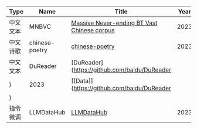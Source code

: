 
|Type| Name|Title | Year  |   Sources   |
| ------- | -------  |------- | ----- | ------ | 
|中文文本|MNBVC|[Massive Never-ending BT Vast Chinese corpus](https://github.com/esbatmop/MNBVC)|2023|[[Data]](https://github.com/esbatmop/MNBVC)|
|中文诗歌|chinese-poetry|[chinese-poetry](https://github.com/chinese-poetry/chinese-poetry)|2023|[[Data]](https://github.com/chinese-poetry/chinese-poetry)|
|中文文本|DuReader|[DuReader](https://github.com/baidu/DuReader
)|2023|[[Data]](https://github.com/baidu/DuReader
)|
|指令微调|LLMDataHub|[LLMDataHub](https://github.com/Zjh-819/LLMDataHub)|2023|[[Data]](https://github.com/Zjh-819/LLMDataHub)|

